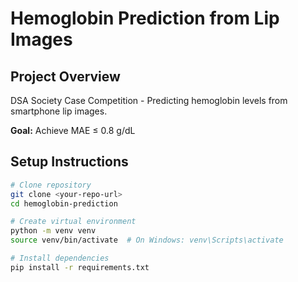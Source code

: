 # Hemoglobin Prediction from Lip Images

## Project Overview
DSA Society Case Competition - Predicting hemoglobin levels from smartphone lip images.

**Goal:** Achieve MAE ≤ 0.8 g/dL

## Setup Instructions
```bash
# Clone repository
git clone <your-repo-url>
cd hemoglobin-prediction

# Create virtual environment
python -m venv venv
source venv/bin/activate  # On Windows: venv\Scripts\activate

# Install dependencies
pip install -r requirements.txt